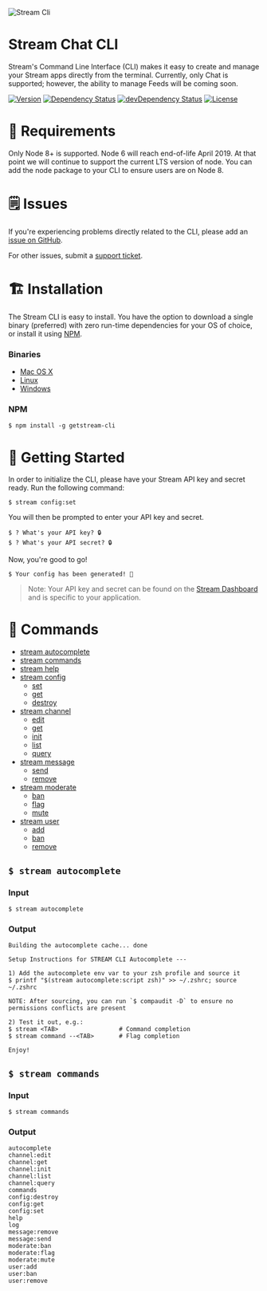 ![Stream Cli](https://i.imgur.com/H8AScTq.png)

# Stream Chat CLI

Stream's Command Line Interface (CLI) makes it easy to create and manage your Stream apps directly from the terminal. Currently, only Chat is supported; however, the ability to manage Feeds will be coming soon.

[![Version](https://img.shields.io/npm/v/stream-cli.svg)](https://npmjs.org/package/getstream-cli)
[![Dependency Status](https://david-dm.org/getstream/stream-cli/status.svg)](https://david-dm.org/getstream/stream-cli)
[![devDependency Status](https://david-dm.org/getstream/stream-cli/dev-status.svg)](https://david-dm.org/getstream/stream-cli?type=dev)
[![License](https://img.shields.io/npm/l/stream-cli.svg)](https://github.com/getstream/stream-cli/blob/master/package.json)

# 📌 Requirements

Only Node 8+ is supported. Node 6 will reach end-of-life April 2019. At that point we will continue to support the current LTS version of node. You can add the node package to your CLI to ensure users are on Node 8.

# 🗒 Issues

If you're experiencing problems directly related to the CLI, please add an [issue on GitHub](https://github.com/getstream/stream-cli/issues).

For other issues, submit a [support ticket](https://getstream.io/support).

# 🏗 Installation

The Stream CLI is easy to install. You have the option to download a single binary (preferred) with zero run-time dependencies for your OS of choice, or install it using [NPM](https://www.npmjs.com/package/getstream-cli).

### Binaries

-   [Mac OS X](https://github.com/GetStream/stream-cli/releases)
-   [Linux](https://github.com/GetStream/stream-cli/releases)
-   [Windows](https://github.com/GetStream/stream-cli/releases)

### NPM

```sh-session
$ npm install -g getstream-cli
```

# 🚀 Getting Started

In order to initialize the CLI, please have your Stream API key and secret ready. Run the following command:

```sh-session
$ stream config:set
```

You will then be prompted to enter your API key and secret.

```sh-session
$ ? What's your API key? 🔒
$ ? What's your API secret? 🔒
```

Now, you're good to go!

```sh-session
$ Your config has been generated! 🚀
```

> Note: Your API key and secret can be found on the [Stream Dashboard](https://getstream.io/dashboard) and is specific to your application.

# 🔨 Commands

-   [stream autocomplete](#$-stream-autocomplete)
-   [stream commands](#)
-   [stream help](#)
-   [stream config](#)
    -   [set](#)
    -   [get](#)
    -   [destroy](#)
-   [stream channel](#)
    -   [edit](#)
    -   [get](#)
    -   [init](#)
    -   [list](#)
    -   [query](#)
-   [stream message](#)
    -   [send](#)
    -   [remove](#)
-   [stream moderate](#)
    -   [ban](#)
    -   [flag](#)
    -   [mute](#)
-   [stream user](#)
    -   [add](#)
    -   [ban](#)
    -   [remove](#)

## `$ stream autocomplete`

### Input

```sh-session
$ stream autocomplete
```

### Output

```sh-session
Building the autocomplete cache... done

Setup Instructions for STREAM CLI Autocomplete ---

1) Add the autocomplete env var to your zsh profile and source it
$ printf "$(stream autocomplete:script zsh)" >> ~/.zshrc; source ~/.zshrc

NOTE: After sourcing, you can run `$ compaudit -D` to ensure no permissions conflicts are present

2) Test it out, e.g.:
$ stream <TAB>                 # Command completion
$ stream command --<TAB>       # Flag completion

Enjoy!
```

## `$ stream commands`

### Input

```sh-session
$ stream commands
```

### Output

```sh-session
autocomplete
channel:edit
channel:get
channel:init
channel:list
channel:query
commands
config:destroy
config:get
config:set
help
log
message:remove
message:send
moderate:ban
moderate:flag
moderate:mute
user:add
user:ban
user:remove
```
